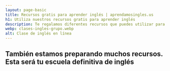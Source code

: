 ```yaml
---
layout: page-basic
title: Recursos gratis para aprender inglés | aprendamosingles.us
h1: Utiliza nuestros recursos gratis para aprender inglés
description: Te regalamos diferentes recursos que puedes utilizar para aprender inglés. Descarga, escucha o mira videos que te servirán para hablar inglés rápido
webp: clases-ingles-grupo.webp
alt: Clase de inglés en línea
---
```

## También estamos preparando muchos recursos. Esta será tu escuela definitiva de inglés